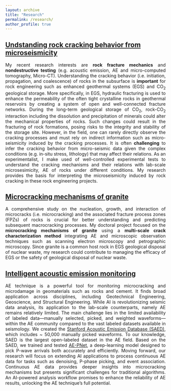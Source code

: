 ```yaml
---
layout: archive
title: "Research"
permalink: /research/
author_profile: true
---
```

## [Undstanding rock cracking behavior from microseismicity](poromechanics)
<div align="justify">
My recent research interests are <b>rock fracture mechanics</b> and <b>nondestructive testing</b> (e.g. acoustic emission, AE and micro-computed tomography, Micro-CT). Understanding the cracking behavior (i.e. initiation, propagation, and coalescence) of rocks in the subsurface is <b>important</b> for rock engineering such as enhanced geothermal systems (EGS) and CO<sub>2</sub> geological storage. More specifically, in EGS, hydraulic fracturing is used to enhance the permeability of the often tight crystalline rocks in geothermal reservoirs by creating a system of open and well-connected fracture networks.  During the long-term geological storage of CO<sub>2</sub>, rock-CO<sub>2</sub> interaction including the dissolution and precipitation of minerals could alter the mechanical properties of rocks. Such changes could result in the fracturing of rock formations, posing risks to the integrity and stability of the storage site. However, in the field, one can rarely directly observe the cracking processes and must rely on indirect information such as micro-seismicity induced by the cracking processes. It is often <b>challenging</b> to infer the cracking behavior from micro-seismic data given the complex conditions (e.g. in-situ stress, lithology) that may affect their relations. As an experimentalist, I make used of well-controlled experimental tests to understand the cracking mechanisms and their relations with lab-scale microsesimicity, AE of rocks under different conditions. My research provides the basis for interpreting the microseismicity induced by rock cracking in these rock engineering projects.
</div>

## [Microcracking mechanisms of granite](poromechanics)
<div align="justify">
A comprehensive study on the nucleation, growth, and interaction of microcracks (i.e. microcracking) and the associated fracture process zones (FPZs) of rocks is crucial for better understanding and predicting subsequent macrocracking processes. My doctoral project focused on the <b>microcracking mechanisms of granite</b> using a <b>multi-scale crack characterization method</b> integrating AE and microscopic observation techniques such as scanning electron microscopy and petrographic microscopy. Since granite is a common host rock in EGS geological disposal of nuclear waste, my research could contribute to managing the efficacy of EGS or the safety of geological disposal of nuclear waste.
</div>

## [Intelligent acoustic emission monitoring](poromechanics)
<div align="justify">
AE technique is a powerful tool for monitoring microcracking and microdamage in geomaterials such as rocks and cement. It finds broad application across disciplines, including Geotechnical Engineering, Geoscience, and Structural Engineering. While AI is revolutionizing seismic data analysis, its application to the lab-scale counterparts, namely AE remains relatively limited. The main challenge lies in the limited availability of labeled data—manually selected, picked, and weighted waveforms—within the AE community compared to the vast labeled datasets available in seismology. We created the <a href="https://purl.stanford.edu/mz374gr4108" target="_blank">Stanford Acoustic Emission Database (SAED)</a>, which includes ~ 50,000 manually picked waveforms. To our knowledge, SAED is the largest open-labeled dataset in the AE field. Based on the SAED, we trained and tested <a href="https://www.researchgate.net/publication/385906798_A_Deep-learning_P-wave_Arrival_Picker_for_Laboratory_Acoustic_Emissions_Model_Training_and_its_Performance?_sg%5B0%5D=96uMFM0dj3bjSk0gkb9BpI93_OXVmy1iyoXTeZcLG2EMshsQK5XZWWoOMe5dHIX-9hZwDc5qKEes1-Ka_VQzmxC__EHchyl2I6YAlVXc.ivrzrkHkeNYyu-WB60CSMx3VF_tYcZ6FkKrRQ1geWwCBRXzx4wCXP8Sn6GjoOsGe9OC_Y5HT9Khqv3e3K4zb9Q&_tp=eyJjb250ZXh0Ijp7ImZpcnN0UGFnZSI6ImhvbWUiLCJwYWdlIjoicHJvZmlsZSIsInByZXZpb3VzUGFnZSI6InByb2ZpbGUiLCJwb3NpdGlvbiI6InBhZ2VDb250ZW50In19" target="_blank">AE-PNet</a>, a deep-learning model designed to pick P-wave arrivals both accurately and efficiently. Moving forward, our research will focus on extending AI applications to process continuous AE data for tasks such as denoising, P-phase picking, and event association. Continuous AE data provides deeper insights into microcracking mechanisms but presents significant challenges for traditional algorithms. An AI-powered analysis workflow promises to enhance the reliability of AE results, unlocking the AE technique’s full potential.
</div>